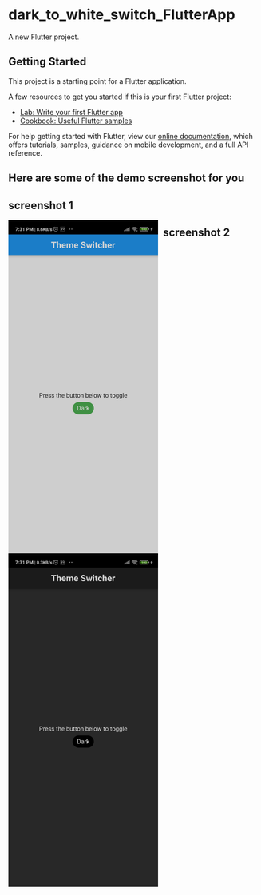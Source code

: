 # dark_to_white_switch_FlutterApp

A new Flutter project.

## Getting Started

This project is a starting point for a Flutter application.

A few resources to get you started if this is your first Flutter project:

- [Lab: Write your first Flutter app](https://flutter.dev/docs/get-started/codelab)
- [Cookbook: Useful Flutter samples](https://flutter.dev/docs/cookbook)

For help getting started with Flutter, view our
[online documentation](https://flutter.dev/docs), which offers tutorials,
samples, guidance on mobile development, and a full API reference.

## Here are some of the demo screenshot for you
## screenshot 1
<img src="Screenshot_2020-11-07-19-31-39-839_com.example.dark_to_white_switch_app.jpg"
     alt="Markdown Monster icon"
     style="float: left; margin-right: 10px;" width="300" /> 
 ## screenshot 2
 <img src="Screenshot_2020-11-07-19-31-43-132_com.example.dark_to_white_switch_app.jpg"
     alt="Markdown Monster icon"
     style="float: left; margin-right: 10px;" width="300" />
